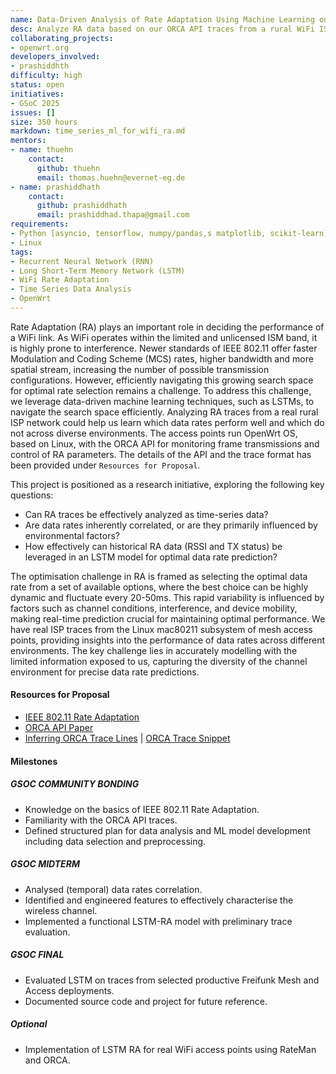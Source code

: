 ```yaml
---
name: Data-Driven Analysis of Rate Adaptation Using Machine Learning on Traces from a Real IEEE 802.11 Mesh Deployment
desc: Analyze RA data based on our ORCA API traces from a rural WiFi ISP in Germany to develop ML-based optimizations
collaborating_projects:
- openwrt.org
developers_involved:
- prashiddhth
difficulty: high
status: open
initiatives:
- GSoC 2025
issues: []
size: 350 hours
markdown: time_series_ml_for_wifi_ra.md
mentors:
- name: thuehn
    contact:
      github: thuehn
      email: thomas.huehn@evernet-eg.de
- name: prashiddhath
    contact:
      github: prashiddhath
      email: prashiddhad.thapa@gmail.com
requirements:
- Python [asyncio, tensorflow, numpy/pandas,s matplotlib, scikit-learn]
- Linux
tags:
- Recurrent Neural Network (RNN)
- Long Short-Term Memory Network (LSTM)
- WiFi Rate Adaptation
- Time Series Data Analysis
- OpenWrt
---
```


Rate Adaptation (RA) plays an important role in deciding the performance of a WiFi link. As WiFi operates within the limited and unlicensed ISM band, it is highly prone to interference. Newer standards of IEEE 802.11 offer faster Modulation and Coding Scheme (MCS) rates, higher bandwidth and more spatial stream, increasing the number of possible transmission configurations. However, efficiently navigating this growing search space for optimal rate selection remains a challenge. To address this challenge, we leverage data-driven machine learning techniques, such as LSTMs, to navigate the search space efficiently. Analyzing RA traces from a real rural ISP network could help us learn which data rates perform well and which do not across diverse environments. The access points run OpenWrt OS, based on Linux, with the ORCA API for monitoring frame transmissions and control of RA parameters. The details of the API and the trace format has been provided under `Resources for Proposal`.

This project is positioned as a research initiative, exploring the following key questions:

* Can RA traces be effectively analyzed as time-series data?
* Are data rates inherently correlated, or are they primarily influenced by environmental factors?
* How effectively can historical RA data (RSSI and TX status) be leveraged in an LSTM model for optimal data rate prediction?

The optimisation challenge in RA is framed as selecting the optimal data rate from a set of available options, where the best choice can be highly dynamic and fluctuate every 20-50ms. This rapid variability is influenced by factors such as channel conditions, interference, and device mobility, making real-time prediction crucial for maintaining optimal performance. We have real ISP traces from the Linux mac80211 subsystem of mesh access points, providing insights into the performance of data rates across different environments. The key challenge lies in accurately modelling with the limited information exposed to us, capturing the diversity of the channel environment for precise data rate predictions.

#### Resources for Proposal

* [IEEE 802.11 Rate Adaptation](https://ieeexplore.ieee.org/document/8455115)
* [ORCA API Paper](https://www.researchgate.net/publication/386449314_Open-source_Resource_Control_API_for_real_IEEE_80211_Networks/)
* [Inferring ORCA Trace Lines](https://github.com/SupraCoNeX/orca/blob/main/docs/orca_uapi.md) | [ORCA Trace Snippet](https://docs.google.com/document/d/1yHOazOl7mSlatdCMbFmy5c0YRtnqVTxUP2NkpvzmPEk/edit?usp=sharing)

#### Milestones

##### GSOC COMMUNITY BONDING
* Knowledge on the basics of IEEE 802.11 Rate Adaptation.
* Familiarity with the ORCA API traces.
* Defined structured plan for data analysis and ML model development including data selection and preprocessing.

##### GSOC MIDTERM

* Analysed (temporal) data rates correlation.
* Identified and engineered features to effectively characterise the wireless channel.
* Implemented a functional LSTM-RA model with preliminary trace evaluation.

##### GSOC FINAL

* Evaluated LSTM on traces from selected productive Freifunk Mesh and Access deployments.
* Documented source code and project for future reference.

##### Optional

* Implementation of LSTM RA for real WiFi access points using RateMan and ORCA.
